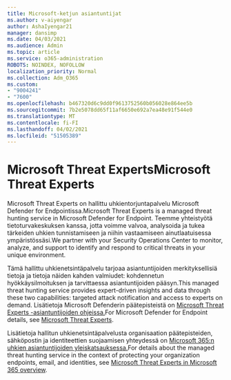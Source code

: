 ```yaml
---
title: Microsoft-ketjun asiantuntijat
ms.author: v-aiyengar
author: AshaIyengar21
manager: dansimp
ms.date: 04/03/2021
ms.audience: Admin
ms.topic: article
ms.service: o365-administration
ROBOTS: NOINDEX, NOFOLLOW
localization_priority: Normal
ms.collection: Adm_O365
ms.custom:
- "9004241"
- "7600"
ms.openlocfilehash: b467320d6c9dd0f9613752560b056028e864ee5b
ms.sourcegitcommit: 7b2e5078dd65f11af6650e692a7ea48e91f544e0
ms.translationtype: MT
ms.contentlocale: fi-FI
ms.lasthandoff: 04/02/2021
ms.locfileid: "51505389"
---
```

# <a name="microsoft-threat-experts"></a><span data-ttu-id="eda9b-102">Microsoft Threat Experts</span><span class="sxs-lookup"><span data-stu-id="eda9b-102">Microsoft Threat Experts</span></span>

<span data-ttu-id="eda9b-103">Microsoft Threat Experts on hallittu uhkientorjuntapalvelu Microsoft Defender for Endpointissa.</span><span class="sxs-lookup"><span data-stu-id="eda9b-103">Microsoft Threat Experts is a managed threat hunting service in Microsoft Defender for Endpoint.</span></span>  <span data-ttu-id="eda9b-104">Teemme yhteistyötä tietoturvakeskuksen kanssa, jotta voimme valvoa, analysoida ja tukea tärkeiden uhkien tunnistamiseen ja niihin vastaamiseen ainutlaatuisessa ympäristössäsi.</span><span class="sxs-lookup"><span data-stu-id="eda9b-104">We partner with your Security Operations Center to monitor, analyze, and support to identify and respond to critical threats in your unique environment.</span></span>

<span data-ttu-id="eda9b-105">Tämä hallittu uhkienetsintäpalvelu tarjoaa asiantuntijoiden merkityksellisiä tietoja ja tietoja näiden kahden valmiudet: kohdennetun hyökkäysilmoituksen ja tarvittaessa asiantuntijoiden pääsyn.</span><span class="sxs-lookup"><span data-stu-id="eda9b-105">This managed threat hunting service provides expert-driven insights and data through these two capabilities: targeted attack notification and access to experts on demand.</span></span> <span data-ttu-id="eda9b-106">Lisätietoja Microsoft Defenderin päätepisteistä on [Microsoft Threat Experts -asiantuntijoiden ohjeissa.]( https://docs.microsoft.com/microsoft-365/security/defender-endpoint/microsoft-threat-experts)</span><span class="sxs-lookup"><span data-stu-id="eda9b-106">For Microsoft Defender for Endpoint details, see [Microsoft Threat Experts]( https://docs.microsoft.com/microsoft-365/security/defender-endpoint/microsoft-threat-experts).</span></span>

<span data-ttu-id="eda9b-107">Lisätietoja hallitun uhkienetsintäpalvelusta organisaation päätepisteiden, sähköpostin ja identiteettien suojaamisen yhteydessä on [Microsoft 365:n uhkien asiantuntijoiden yleiskatsauksessa.](https://docs.microsoft.com/microsoft-365/security/mtp/microsoft-threat-experts?view=o365-worldwide)</span><span class="sxs-lookup"><span data-stu-id="eda9b-107">For details about the managed threat hunting service in the context of protecting your organization endpoints, email, and identities, see [Microsoft Threat Experts in Microsoft 365 overview](https://docs.microsoft.com/microsoft-365/security/mtp/microsoft-threat-experts?view=o365-worldwide).</span></span>